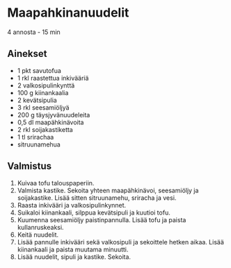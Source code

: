 # Maapahkinanuudelit
4 annosta - 15 min

## Ainekset
- 1 pkt savutofua
- 1 rkl raastettua inkivääriä
- 2 valkosipulinkynttä
- 100 g kiinankaalia
- 2 kevätsipulia
- 3 rkl seesamiöljyä
- 200 g täysjyvänuudeleita
- 0,5 dl maapähkinävoita
- 2 rkl soijakastiketta
- 1 tl srirachaa
- sitruunamehua

## Valmistus
1. Kuivaa tofu talouspaperiin.
2. Valmista kastike. Sekoita yhteen maapähkinävoi, seesamiöljy ja soijakastike. Lisää sitten sitruunamehu, sriracha ja vesi.
3. Raasta inkivääri ja valkosipulinkynnet.
4. Suikaloi kiinankaali, silppua kevätsipuli ja kuutioi tofu.
5. Kuumenna seesamiöljy paistinpannulla. Lisää tofu ja paista kullanruskeaksi.
6. Keitä nuudelit.
7. Lisää pannulle inkivääri sekä valkosipuli ja sekoittele hetken aikaa. Lisää kiinankaali ja paista muutama minuutti.
8. Lisää nuudelit, sipuli ja kastike. Sekoita.
